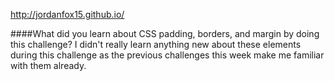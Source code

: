 http://jordanfox15.github.io/

####What did you learn about CSS padding, borders, and margin by doing this challenge?
I didn't really learn anything new about these elements during this challenge as the previous challenges this week make me familiar with them already.